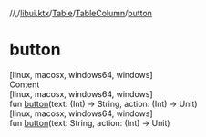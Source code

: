 //[.](../../../index.md)/[libui.ktx](../../index.md)/[Table](../index.md)/[TableColumn](index.md)/[button](button.md)



# button  
[linux, macosx, windows64, windows]  
Content  
[linux, macosx, windows64, windows]  
fun [button](button.md)(text: (Int) -> String, action: (Int) -> Unit)  
[linux, macosx, windows64, windows]  
fun [button](button.md)(text: String, action: (Int) -> Unit)  



